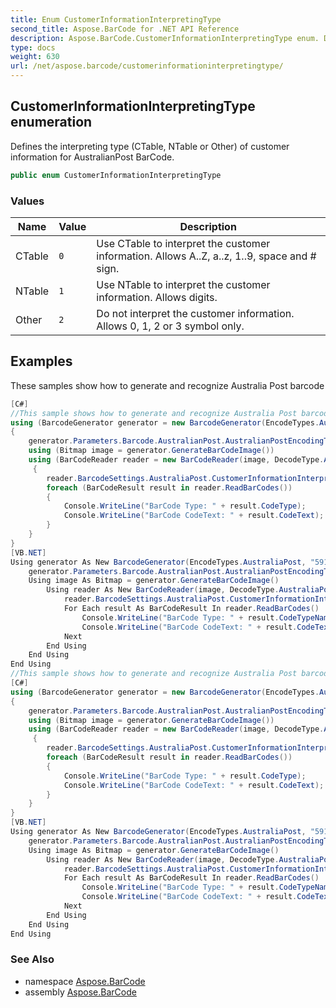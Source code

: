 ```yaml
---
title: Enum CustomerInformationInterpretingType
second_title: Aspose.BarCode for .NET API Reference
description: Aspose.BarCode.CustomerInformationInterpretingType enum. Defines the interpreting type CTable NTable or Other of customer information for AustralianPost BarCode
type: docs
weight: 630
url: /net/aspose.barcode/customerinformationinterpretingtype/
---
```

## CustomerInformationInterpretingType enumeration

Defines the interpreting type (CTable, NTable or Other) of customer information for AustralianPost BarCode.

```csharp
public enum CustomerInformationInterpretingType
```

### Values

| Name | Value | Description |
| --- | --- | --- |
| CTable | `0` | Use CTable to interpret the customer information. Allows A..Z, a..z, 1..9, space and # sign. |
| NTable | `1` | Use NTable to interpret the customer information. Allows digits. |
| Other | `2` | Do not interpret the customer information. Allows 0, 1, 2 or 3 symbol only. |

## Examples

These samples show how to generate and recognize Australia Post barcode

```csharp
[C#]
//This sample shows how to generate and recognize Australia Post barcode with CTable Interpreting Type.
using (BarcodeGenerator generator = new BarcodeGenerator(EncodeTypes.AustraliaPost, "5912345678ABCde"))
{
    generator.Parameters.Barcode.AustralianPost.AustralianPostEncodingTable = CustomerInformationInterpretingType.CTable;
    using (Bitmap image = generator.GenerateBarCodeImage())
    using (BarCodeReader reader = new BarCodeReader(image, DecodeType.AustraliaPost))
     {
        reader.BarcodeSettings.AustraliaPost.CustomerInformationInterpretingType = CustomerInformationInterpretingType.CTable;
        foreach (BarCodeResult result in reader.ReadBarCodes())
        {
            Console.WriteLine("BarCode Type: " + result.CodeType);
            Console.WriteLine("BarCode CodeText: " + result.CodeText);
        }
    }
}
[VB.NET]
Using generator As New BarcodeGenerator(EncodeTypes.AustraliaPost, "5912345678ABCde")
    generator.Parameters.Barcode.AustralianPost.AustralianPostEncodingTable = CustomerInformationInterpretingType.CTable
    Using image As Bitmap = generator.GenerateBarCodeImage()
        Using reader As New BarCodeReader(image, DecodeType.AustraliaPost)
            reader.BarcodeSettings.AustraliaPost.CustomerInformationInterpretingType = CustomerInformationInterpretingType.CTable
            For Each result As BarCodeResult In reader.ReadBarCodes()
                Console.WriteLine("BarCode Type: " + result.CodeTypeName)
                Console.WriteLine("BarCode CodeText: " + result.CodeText)
            Next
        End Using
    End Using
End Using
//This sample shows how to generate and recognize Australia Post barcode without Customer Interpreting Type.
[C#]
using (BarcodeGenerator generator = new BarcodeGenerator(EncodeTypes.AustraliaPost, "59123456780123012301230123"))
{
    generator.Parameters.Barcode.AustralianPost.AustralianPostEncodingTable = CustomerInformationInterpretingType.Other;
    using (Bitmap image = generator.GenerateBarCodeImage())
    using (BarCodeReader reader = new BarCodeReader(image, DecodeType.AustraliaPost))
     {
        reader.BarcodeSettings.AustraliaPost.CustomerInformationInterpretingType = CustomerInformationInterpretingType.Other;
        foreach (BarCodeResult result in reader.ReadBarCodes())
        {
            Console.WriteLine("BarCode Type: " + result.CodeType);
            Console.WriteLine("BarCode CodeText: " + result.CodeText);
        }
    }
}
[VB.NET]
Using generator As New BarcodeGenerator(EncodeTypes.AustraliaPost, "59123456780123012301230123")
    generator.Parameters.Barcode.AustralianPost.AustralianPostEncodingTable = CustomerInformationInterpretingType.Other
    Using image As Bitmap = generator.GenerateBarCodeImage()
        Using reader As New BarCodeReader(image, DecodeType.AustraliaPost)
            reader.BarcodeSettings.AustraliaPost.CustomerInformationInterpretingType = CustomerInformationInterpretingType.Other
            For Each result As BarCodeResult In reader.ReadBarCodes()
                Console.WriteLine("BarCode Type: " + result.CodeTypeName)
                Console.WriteLine("BarCode CodeText: " + result.CodeText)
            Next
        End Using
    End Using
End Using
```

### See Also

* namespace [Aspose.BarCode](../../aspose.barcode/)
* assembly [Aspose.BarCode](../../)


